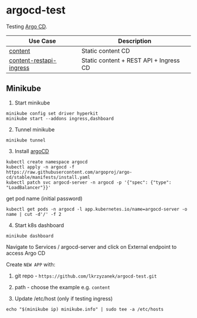 # argocd-test

Testing [Argo CD](https://argoproj.github.io/argo-cd/getting_started/).

|Use Case|Description|
|--------|-----------|
|[content](content)|Static content CD|
|[content-restapi-ingress](content-restapi-ingress)|Static content + REST API + Ingress CD|


## Minikube

1. Start minikube
```shell
minikube config set driver hyperkit
minikube start --addons ingress,dashboard
```

2. Tunnel minikube
```shell
minikube tunnel
```

3. Install [argoCD](https://argoproj.github.io/argo-cd/getting_started/)

```shell
kubectl create namespace argocd
kubectl apply -n argocd -f https://raw.githubusercontent.com/argoproj/argo-cd/stable/manifests/install.yaml
kubectl patch svc argocd-server -n argocd -p '{"spec": {"type": "LoadBalancer"}}'
```

get pod name (initial password)
```shell
kubectl get pods -n argocd -l app.kubernetes.io/name=argocd-server -o name | cut -d'/' -f 2
```

4. Start k8s dashboard

```shell
minikube dashboard
```

Navigate to Services / argocd-server and click on External endpoint to access Argo CD

Create `NEW APP` with:
1. git repo - `https://github.com/lkrzyzanek/argocd-test.git`
2. path - choose the example e.g. `content`

5. Update /etc/host (only if testing ingress)

```shell
echo "$(minikube ip) minikube.info" | sudo tee -a /etc/hosts
```
